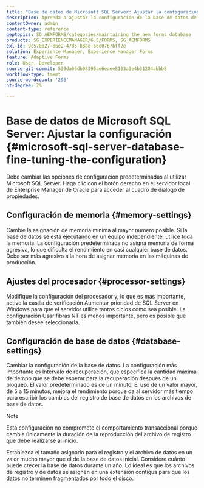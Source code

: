 ```yaml
---
title: "Base de datos de Microsoft SQL Server: Ajustar la configuración"
description: Aprenda a ajustar la configuración de la base de datos de Microsoft SQL Server.
contentOwner: admin
content-type: reference
geptopics: SG_AEMFORMS/categories/maintaining_the_aem_forms_database
products: SG_EXPERIENCEMANAGER/6.5/FORMS, SG_AEMFORMS
exl-id: 9c570827-86e2-47d5-b8ae-66c0767bff2e
solution: Experience Manager, Experience Manager Forms
feature: Adaptive Forms
role: User, Developer
source-git-commit: 539da06db98395ae6eaee8103a3e4b31204abbb8
workflow-type: tm+mt
source-wordcount: '295'
ht-degree: 2%

---
```


# Base de datos de Microsoft SQL Server: Ajustar la configuración {#microsoft-sql-server-database-fine-tuning-the-configuration}

Debe cambiar las opciones de configuración predeterminadas al utilizar Microsoft SQL Server. Haga clic con el botón derecho en el servidor local de Enterprise Manager de Oracle para acceder al cuadro de diálogo de propiedades.

## Configuración de memoria {#memory-settings}

Cambie la asignación de memoria mínima al mayor número posible. Si la base de datos se está ejecutando en un equipo independiente, utilice toda la memoria. La configuración predeterminada no asigna memoria de forma agresiva, lo que dificulta el rendimiento en casi cualquier base de datos. Debe ser más agresivo a la hora de asignar memoria en las máquinas de producción.

## Ajustes del procesador {#processor-settings}

Modifique la configuración del procesador y, lo que es más importante, active la casilla de verificación Aumentar prioridad de SQL Server en Windows para que el servidor utilice tantos ciclos como sea posible. La configuración Usar fibras NT es menos importante, pero es posible que también desee seleccionarla.

## Configuración de base de datos {#database-settings}

Cambiar la configuración de la base de datos. La configuración más importante es Intervalo de recuperación, que especifica la cantidad máxima de tiempo que se debe esperar para la recuperación después de un bloqueo. El valor predeterminado es de un minuto. El uso de un valor mayor, de 5 a 15 minutos, mejora el rendimiento porque da al servidor más tiempo para escribir los cambios del registro de base de datos en los archivos de base de datos.

>[!NOTE]
>
>Esta configuración no compromete el comportamiento transaccional porque cambia únicamente la duración de la reproducción del archivo de registro que debe realizarse al inicio.

Establezca el tamaño asignado para el registro y el archivo de datos en un valor mucho mayor que el de la base de datos inicial. Considere cuánto puede crecer la base de datos durante un año. Lo ideal es que los archivos de registro y de datos se asignen en una extensión contigua para que los datos no terminen fragmentados por todo el disco.
